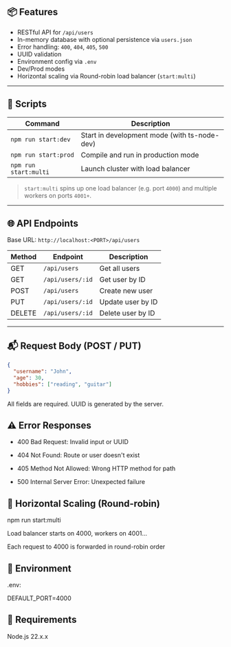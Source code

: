 ## 📦 Features

- RESTful API for `/api/users`
- In-memory database with optional persistence via `users.json`
- Error handling: `400`, `404`, `405`, `500`
- UUID validation
- Environment config via `.env`
- Dev/Prod modes
- Horizontal scaling via Round-robin load balancer (`start:multi`)

---

## 🚀 Scripts

| Command             | Description                                |
|---------------------|--------------------------------------------|
| `npm run start:dev` | Start in development mode (with ts-node-dev) |
| `npm run start:prod`| Compile and run in production mode         |
| `npm run start:multi`| Launch cluster with load balancer         |

> `start:multi` spins up one load balancer (e.g. port `4000`) and multiple workers on ports `4001+`.

---

## 🌐 API Endpoints

Base URL: `http://localhost:<PORT>/api/users`

| Method | Endpoint              | Description            |
|--------|------------------------|------------------------|
| GET    | `/api/users`          | Get all users          |
| GET    | `/api/users/:id`      | Get user by ID         |
| POST   | `/api/users`          | Create new user        |
| PUT    | `/api/users/:id`      | Update user by ID      |
| DELETE | `/api/users/:id`      | Delete user by ID      |

---

## 📬 Request Body (POST / PUT)

```json
{
  "username": "John",
  "age": 30,
  "hobbies": ["reading", "guitar"]
}
```
All fields are required. UUID is generated by the server.


## ⚠️ Error Responses
- 400 Bad Request: Invalid input or UUID

- 404 Not Found: Route or user doesn't exist

- 405 Method Not Allowed: Wrong HTTP method for path

- 500 Internal Server Error: Unexpected failure

## 🔀 Horizontal Scaling (Round-robin)
npm run start:multi

Load balancer starts on 4000, workers on 4001...

Each request to 4000 is forwarded in round-robin order

## 📄 Environment
.env:

DEFAULT_PORT=4000

## 📌 Requirements
Node.js 22.x.x


